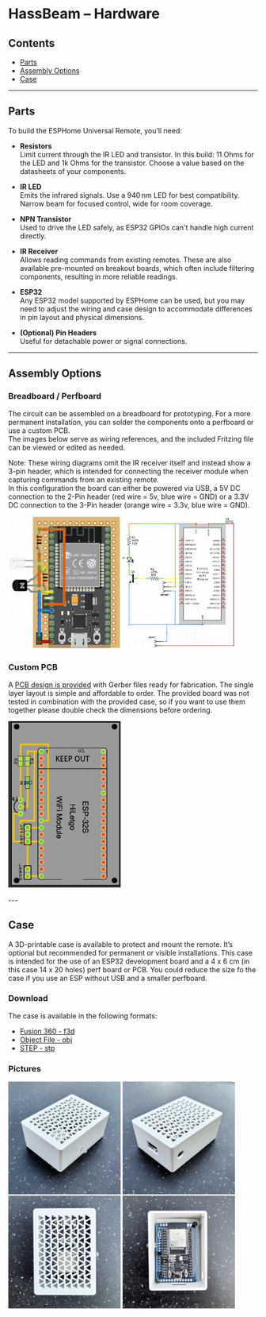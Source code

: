 # HassBeam – Hardware

## Contents

- [Parts](#parts)
- [Assembly Options](#assembly-options)
- [Case](#case)

---

## Parts

To build the ESPHome Universal Remote, you’ll need:

- **Resistors**  
  Limit current through the IR LED and transistor. In this build: 11 Ohms for the LED and 1k Ohms for the transistor. Choose a value based on the datasheets of your components.

- **IR LED**  
  Emits the infrared signals. Use a 940 nm LED for best compatibility. Narrow beam for focused control, wide for room coverage.

- **NPN Transistor**  
  Used to drive the LED safely, as ESP32 GPIOs can't handle high current directly.

- **IR Receiver**  
  Allows reading commands from existing remotes. These are also available pre-mounted on breakout boards, which often include filtering components, resulting in more reliable readings.

- **ESP32**  
    Any ESP32 model supported by ESPHome can be used, but you may need to adjust the wiring and case design to accommodate differences in pin layout and physical dimensions.

- **(Optional) Pin Headers**  
  Useful for detachable power or signal connections.

---

## Assembly Options

### Breadboard / Perfboard

The circuit can be assembled on a breadboard for prototyping. For a more permanent installation, you can solder the components onto a perfboard or use a custom PCB.  
The images below serve as wiring references, and the included Fritzing file can be viewed or edited as needed.  

Note: These wiring diagrams omit the IR receiver itself and instead show a 3-pin header, which is intended for connecting the receiver module when capturing commands from an existing remote.  
In this configuration the board can either be powered via USB, a 5V DC connection to the 2-Pin header (red wire = 5v, blue wire = GND) or a 3.3V DC connection to the 3-Pin header (orange wire = 3.3v, blue wire = GND).

<p float="left">
  <img src="hardware/fritzing/images/perfboard.png" alt="Perfboard" width="45%" />
  <img src="hardware/fritzing/images/schematics.png" alt="Schematics" width="45.4%" />
</p>

### Custom PCB

A [PCB design is provided](hardware/PCB) with Gerber files ready for fabrication. The single layer layout is simple and affordable to order.
The provided board was not tested in combination with the provided case, so if you want to use them together please double check the dimensions before ordering.

<p float="left">
  <img src="hardware/fritzing/images/pcb.png" alt="pcb" width="45%" />
</p>
---

## Case

A 3D-printable case is available to protect and mount the remote. It’s optional but recommended for permanent or visible installations.
This case is intended for the use of an ESP32 development board and a 4 x 6 cm (in this case 14 x 20 holes) perf board or PCB.
You could reduce the size fo the case if you use an ESP without USB and a smaller perfboard.

### Download

The case is available in the following formats:

- [Fusion 360 - f3d](hardware/case/f3d)
- [Object File - obj](hardware/case/obj)
- [STEP - stp](hardware/case/stp)

### Pictures

<p float="left">
  <img src="hardware/case/images/case_frontleft.jpg" alt="case_frontleft" width="45%" />
  <img src="hardware/case/images/case_backright.jpg" alt="case_backright" width="45%" />
  <img src="hardware/case/images/case_topdown_closed.jpg" alt="case_topdown_closed" width="45%" />
  <img src="hardware/case/images/case_topdown_open.jpg" alt="case_topdown_open" width="45%" />
</p>
